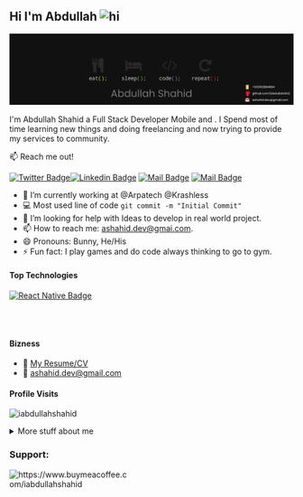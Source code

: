## Hi I'm Abdullah <img src="https://user-images.githubusercontent.com/1303154/88677602-1635ba80-d120-11ea-84d8-d263ba5fc3c0.gif" width="28px" height="28px" alt="hi">

![iabdullahshahid](./git-assets/info-header.png)

I'm Abdullah Shahid a Full Stack Developer Mobile and . I Spend most of time learning new things and doing freelancing and now trying to provide my services to community.

:mailbox: Reach me out!

[![Twitter Badge](https://img.shields.io/badge/-@Ipenywis-1ca0f1?style=flat&labelColor=1ca0f1&logo=twitter&logoColor=white&link=https://twitter.com/_abdullahshahid)](https://twitter.com/_abdullahshahid)[![Linkedin Badge](https://img.shields.io/badge/-Iabdullahshahid-0e76a8?style=flat&labelColor=0e76a8&logo=linkedin&logoColor=white)](https://www.linkedin.com/in/iabdullahshahid/) [![Mail Badge](https://img.shields.io/badge/-@iabdullahshahid-e84393?style=flat&labelColor=e84393&logo=instagram&logoColor=white)](https://instagram.com/iabdullahshahid) [![Mail Badge](https://img.shields.io/badge/-ashahid.dev@gmail.com-c0392b?style=flat&labelColor=c0392b&logo=gmail&logoColor=white)](mailto:ashahid.dev@gmail.com)

<!-- TODO: Add last video link -->

- 🔭 I’m currently working at @Arpatech @Krashless
- :computer: Most used line of code `git commit -m "Initial Commit"`
- 🤔 I’m looking for help with Ideas to develop in real world project.
- 📫 How to reach me: ashahid.dev@gmai.com.
- 😄 Pronouns: Bunny, He/His
- ⚡ Fun fact: I play games and do code always thinking to go to gym.

#### Top Technologies

<!-- TODO: Make technologies links takes you to repositories -->

[![React Native Badge](https://img.shields.io/badge/-ReactNative-61DBFB?style=for-the-badge&labelColor=black&logo=react&logoColor=61DBFB)](#)

<!-- [![React Badge](https://img.shields.io/badge/-React-61DBFB?style=for-the-badge&labelColor=black&logo=react&logoColor=61DBFB)](#)![Vue Badge](https://img.shields.io/badge/-VueJS-41B883?style=for-the-badge&labelColor=34495E&logo=vuedotjs&logoColor=41B883)](#) [![Javascript Badge](https://img.shields.io/badge/-Javascript-F0DB4F?style=for-the-badge&labelColor=black&logo=javascript&logoColor=F0DB4F)](#) [![Typescript Badge](https://img.shields.io/badge/-Typescript-007acc?style=for-the-badge&labelColor=black&logo=typescript&logoColor=007acc)](#) [![Nodejs Badge](https://img.shields.io/badge/-Nodejs-3C873A?style=for-the-badge&labelColor=black&logo=node.js&logoColor=3C873A)](#) [![Laravel Badge](https://img.shields.io/badge/-Laravel-fb503b?style=for-the-badge&labelColor=black&logo=laravel&logoColor=fb503b)](#) -->

<br />
<br />

#### Bizness

- :paperclip: [My Resume/CV](https://github.com/iabdullahshahid/iabdullahshahid/blob/master/git-assets/abdullah-shahid.pdf)
- :email: ashahid.dev@gmail.com

#### Profile Visits

<p align="left"> <img src="https://komarev.com/ghpvc/?username=iabdullahshahid&label=Profile%20views&color=0e75b6&style=flat" alt="iabdullahshahid" /> </p>

<details>
<summary>
  More stuff about me
</summary>

<br >

I love to learn new tech stacks but which has impact on market.

<!--END_SECTION:waka-->

#### Github Stats

![Ipenywis's github stats](https://github-readme-stats.vercel.app/api?username=iabdullahshahid&count_private=true&theme=tokyonight&hide=contribs,prs)

</details>

<h3 align="left">Support:</h3>
<p><a href="https://www.buymeacoffee.com/iabdullahshahid"> <img align="left" src="https://cdn.buymeacoffee.com/buttons/v2/default-yellow.png" height="50" width="210" alt="https://www.buymeacoffee.com/iabdullahshahid" /></a></p><br><br>
